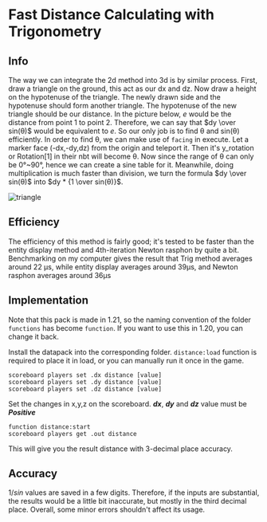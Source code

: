 Fast Distance Calculating with Trigonometry
====================
## Info
The way we can integrate the 2d method into 3d is by similar process. First, draw a triangle on the ground, this act as our dx and dz. Now draw a height on the hypotenuse of the triangle. The newly drawn side and the hypotenuse should form another triangle. The hypotenuse of the new triangle should be our distance. In the picture below, $e$ would be the distance from point 1 to point 2. Therefore, we can say that $dy \over sin(θ)$ would be equivalent to $e$. So our only job is to find θ and sin(θ) efficiently. In order to find θ, we can make use of `facing` in execute. Let a marker face (-dx,-dy,dz) from the origin and teleport it. Then it's y_rotation or Rotation[1] in their nbt will become θ. Now since the range of θ can only be 0°~90°, hence we can create a sine table for it. Meanwhile, doing multiplication is much faster than division, we turn the formula $dy \over sin(θ)$ into $dy * {1 \over sin(θ)}$.

![triangle](https://github.com/SuperSwordTW/Distance-Trig-Calc-3d/assets/63050705/78ce86d3-4ec3-463d-af5f-c255d9a01402)

## Efficiency

The efficiency of this method is fairly good; it's tested to be faster than the entity display method and 4th-iteration Newton rasphon by quite a bit.
Benchmarking on my computer gives the result that Trig method averages around 22 μs, while entity display averages around 39μs, and Newton rasphon averages around 36μs

## Implementation
Note that this pack is made in 1.21, so the naming convention of the folder `functions` has become `function`. If you want to use this in 1.20, you can change it back.

Install the datapack into the corresponding folder.
`distance:load` function is required to place it in load, or you can manually run it once in the game.
```
scoreboard players set .dx distance [value]
scoreboard players set .dy distance [value]
scoreboard players set .dz distance [value]
```
Set the changes in x,y,z on the scoreboard.
***dx***, ***dy*** and ***dz*** value must be ***Positive***
```
function distance:start
scoreboard players get .out distance
```
This will give you the result distance with 3-decimal place accuracy.

## Accuracy
$1/sin$ values are saved in a few digits. Therefore, if the inputs are substantial, the results would be a little bit inaccurate, but mostly in the third decimal place.
Overall, some minor errors shouldn't affect its usage.
